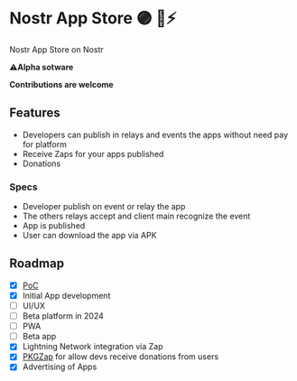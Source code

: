 # Nostr App Store 🟣 🏪⚡

Nostr App Store on Nostr

⚠️**Alpha sotware**

**Contributions are welcome**


## Features

- Developers can publish in relays and events the apps without need pay for platform
- Receive Zaps for your apps published
- Donations

### Specs

- Developer publish on event or relay the app
- The others relays accept and client main recognize the event
- App is published
- User can download the app via APK 

## Roadmap

- [x] [PoC](https://github.com/AreaLayer/Nostr-App-Store-PoC)
- [x] Initial App development
- [ ] UI/UX
- [ ] Beta platform in 2024
- [ ] PWA
- [ ] Beta app
- [x] Lightning Network integration via Zap
- [x] [PKGZap](https://pkgzap.albylabs.com/) for allow devs receive donations from users
- [x] Advertising of Apps
